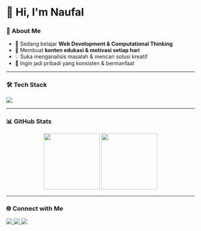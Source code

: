 # 👋 Hi, I'm Naufal

### 🚀 About Me
- 🌱 Sedang belajar **Web Development & Computational Thinking**
- 🎥 Membuat **konten edukasi & motivasi setiap hari**
- 💡 Suka menganalisis masalah & mencari solusi kreatif
- 🎯 Ingin jadi pribadi yang konsisten & bermanfaat

---

### 🛠️ Tech Stack
<p>
  <img src="https://skillicons.dev/icons?i=html,css,js,react,nodejs,python,java,mysql,git,github,vscode" />
</p>

---

### 📊 GitHub Stats
<p align="center">
  <img src="https://github-readme-stats.vercel.app/api?username=YOUR_USERNAME&show_icons=true&theme=tokyonight" height="150" />
  <img src="https://github-readme-streak-stats.herokuapp.com/?user=YOUR_USERNAME&theme=tokyonight" height="150" />
</p>

---

### 🌐 Connect with Me
<p>
  <a href="https://www.linkedin.com/in/yourprofile" target="_blank">
    <img src="https://img.shields.io/badge/LinkedIn-0A66C2?logo=linkedin&logoColor=white" />
  </a>
  <a href="https://instagram.com/yourprofile" target="_blank">
    <img src="https://img.shields.io/badge/Instagram-E4405F?logo=instagram&logoColor=white" />
  </a>
  <a href="mailto:youremail@gmail.com">
    <img src="https://img.shields.io/badge/Gmail-D14836?logo=gmail&logoColor=white" />
  </a>
</p>
